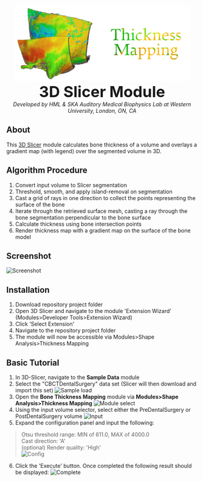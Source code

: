 <p align="center">
  <img alt='logo' src='BoneThicknessMapping/Resources/Icons/logo.png' height="200">
  <br>
  <b style='font-size: 40px;'>3D Slicer Module</b>
  <br>
  <i>Developed by HML & SKA Auditory Medical Biophysics Lab at Western University, London, ON, CA</i>
</p>

## About
This [3D Slicer](https://www.slicer.org/) module calculates bone thickness of a volume and overlays a gradient map (with legend) over the segmented volume in 3D.

## Algorithm Procedure
1. Convert input volume to Slicer segmentation
2. Threshold, smooth, and apply island-removal on segmentation
3. Cast a grid of rays in one direction to collect the points representing the surface of the bone
4. Iterate through the retrieved surface mesh, casting a ray through the bone segmentation perpendicular to the bone surface
5. Calculate thickness using bone intersection points
6. Render thickness map with a gradient map on the surface of the bone model

## Screenshot
![Screenshot](https://raw.githubusercontent.com/Auditory-Biophysics-Lab/SlicerBoneThicknessMappingExtension/master/Images/general_screenshot.png?raw=true)

## Installation
1. Download repository project folder
2. Open 3D Slicer and navigate to the module 'Extension Wizard' (Modules>Developer Tools>Extension Wizard)
3. Click 'Select Extension'
4. Navigate to the repository project folder
5. The module will now be accessible via Modules>Shape Analysis>Thickness Mapping

## Basic Tutorial 
1. In 3D-Slicer, navigate to the **Sample Data** module
2. Select the "CBCTDentalSurgery" data set (Slicer will then download and import this set)
![Sample load](https://raw.githubusercontent.com/Auditory-Biophysics-Lab/SlicerBoneThicknessMappingExtension/master/Images/sample_load.png?raw=true)
3. Open the **Bone Thickness Mapping** module via **Modules>Shape Analysis>Thickness Mapping**
![Module select](https://raw.githubusercontent.com/Auditory-Biophysics-Lab/SlicerBoneThicknessMappingExtension/master/Images/module_select.png?raw=true)
4. Using the input volume selector, select either the PreDentalSurgery or PostDentalSurgery volume
![Input](https://raw.githubusercontent.com/Auditory-Biophysics-Lab/SlicerBoneThicknessMappingExtension/master/Images/input.png?raw=true)
5. Expand the configuration panel and input the following:
> Otsu threshold range: MIN of 611.0, MAX of 4000.0 <br>
> Cast direction: 'A' <br>
> (optional) Render quality: 'High' <br>
![Config](https://raw.githubusercontent.com/Auditory-Biophysics-Lab/SlicerBoneThicknessMappingExtension/master/Images/config.png?raw=true)
6. Click the 'Execute' button. Once completed the following result should be displayed:
![Complete](https://raw.githubusercontent.com/Auditory-Biophysics-Lab/SlicerBoneThicknessMappingExtension/master/Images/complete.png?raw=true)
